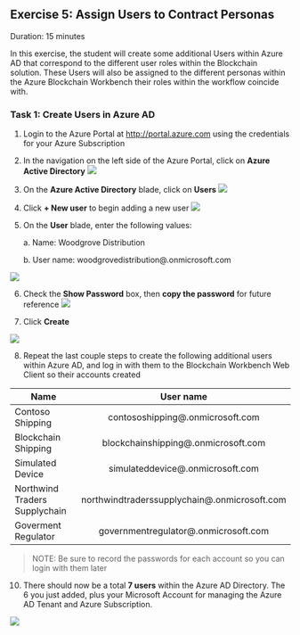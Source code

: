 ## Exercise 5: Assign Users to Contract Personas
Duration: 15 minutes

In this exercise, the student will create some additional Users within Azure AD that correspond to the different user roles within the Blockchain solution. These Users will also be assigned to the different personas within the Azure Blockchain Workbench their roles within the workflow coincide with.

### Task 1: Create Users in Azure AD
1. Login to the Azure Portal at <http://portal.azure.com> using the credentials for your Azure Subscription

2. In the navigation on the left side of the Azure Portal, click on **Azure Active Directory**
![](https://github.com/ceteongvanness/eventdemo/blob/master/Azure%20Blockchain%20Workshop/Image/E1.png)

3. On the **Azure Active Directory** blade, click on **Users**
![](https://github.com/ceteongvanness/eventdemo/blob/master/Azure%20Blockchain%20Workshop/Image/E2.png)

4. Click **+ New user** to begin adding a new user
![](https://github.com/ceteongvanness/eventdemo/blob/master/Azure%20Blockchain%20Workshop/Image/E3.png)

5. On the **User** blade, enter the following values:
	
    a. Name: Woodgrove Distribution
    
    b. User name: woodgrovedistribution@<your-azure-ad-tenant>.onmicrosoft.com

![](https://github.com/ceteongvanness/eventdemo/blob/master/Azure%20Blockchain%20Workshop/Image/E4.png)

6. Check the **Show Password** box, then **copy the password** for future reference
![](https://github.com/ceteongvanness/eventdemo/blob/master/Azure%20Blockchain%20Workshop/Image/E5.png)

7. Click **Create**

![](https://github.com/ceteongvanness/eventdemo/blob/master/Azure%20Blockchain%20Workshop/Image/E6.png)

8. Repeat the last couple steps to create the following additional users within Azure AD, and log in with them to the Blockchain Workbench Web Client so their accounts created

| Name                         | User name     |
| -------------                |:-------------:|
| Contoso Shipping             |contososhipping@<your-azure-ad-tenant>.onmicrosoft.com |
| Blockchain Shipping          |blockchainshipping@<your-azure-ad-tenant>.onmicrosoft.com      |
| Simulated Device |simulateddevice@<your-azure-ad-tenant>.onmicrosoft.com  |
| Northwind Traders Supplychain| northwindtraderssupplychain@<your-azure-ad-tenant>.onmicrosoft.com      |
| Goverment Regulator          | governmentregulator@<your-azure-ad-tenant>.onmicrosoft.com  |

> NOTE: Be sure to record the passwords for each account so you can login with them later

10. There should now be a total **7 users** within the Azure AD Directory. The 6 you just added, plus your Microsoft Account for managing the Azure AD Tenant and Azure Subscription.

![](https://github.com/ceteongvanness/eventdemo/blob/master/Azure%20Blockchain%20Workshop/Image/E7.png)



    
 





    











